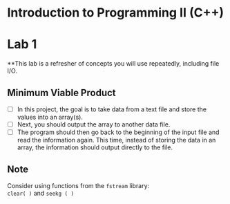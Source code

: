 # Introduction to Programming II (C++) 
# Lab 1 

**This lab is a refresher of concepts you will use repeatedly, including file I/O.

## Minimum Viable Product

- [ ] In this project, the goal is to take data from a text file and store the values into an array(s). 
- [ ] Next, you should output the array to another data file. 
- [ ] The program should then go back to the beginning of the input file and read the information again. This time, instead of storing the data in an array, the information should output directly to the file. 

## Note

Consider using functions from the `fstream` library:  
`clear( )` and `seekg ( )` 
